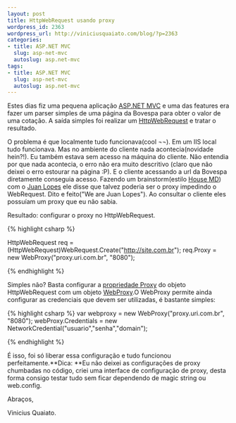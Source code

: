 ```yaml
--- 
layout: post
title: HttpWebRequest usando proxy
wordpress_id: 2363
wordpress_url: http://viniciusquaiato.com/blog/?p=2363
categories: 
- title: ASP.NET MVC
  slug: asp-net-mvc
  autoslug: asp.net-mvc
tags: 
- title: ASP.NET MVC
  slug: asp-net-mvc
  autoslug: asp.net-mvc
---
```

Estes dias fiz uma pequena aplicação [ASP.NET MVC](http://viniciusquaiato.com/blog/category/dotnet/asp-net-dotnet/asp-net-mvc/) e uma das features era fazer um parser simples de uma página da Bovespa para obter o valor de uma cotação. A saída simples foi realizar um [HttpWebRequest](http://msdn.microsoft.com/pt-br/library/system.net.httpwebrequest.aspx) e tratar o resultado. 

O problema é que localmente tudo funcionava(cool ¬¬). Em um IIS local tudo funcionava. Mas no ambiente do cliente nada acontecia(novidade hein?!). Eu também estava sem acesso na máquina do cliente. Não entendia por que nada acontecia, o erro não era muito descritivo (claro que não deixei o erro estourar na página :P). E o cliente acessando a url da Bovespa diretamente conseguia acesso. Fazendo um brainstorm(estilo [House MD](http://pt.wikipedia.org/wiki/House,_M.D.)) com o [Juan Lopes](http://twitter.com/juanplopes) ele disse que talvez poderia ser o proxy impedindo o WebRequest. Dito e feito("We are Juan Lopes"). Ao consultar o cliente eles possuíam um proxy que eu não sabia. 

Resultado: configurar o proxy no HttpWebRequest.

{% highlight csharp %}

HttpWebRequest req = (HttpWebRequest)WebRequest.Create("http://site.com.br");
req.Proxy = new WebProxy("proxy.uri.com.br", "8080");
    
{% endhighlight %}

Simples não? Basta configurar a [propriedade Proxy](http://msdn.microsoft.com/pt-br/library/system.net.httpwebrequest.proxy.aspx) do objeto HttpWebRequest com um objeto [WebProxy](http://msdn.microsoft.com/en-us/library/system.net.webproxy.aspx).O WebProxy permite ainda configurar as credenciais que devem ser utilizadas, é bastante simples:

{% highlight csharp %}
var webproxy = new WebProxy("proxy.uri.com.br", "8080");
webProxy.Credentials = new NetworkCredential("usuario","senha","domain");
    
{% endhighlight %}

É isso, foi só liberar essa configuração e tudo funcionou perfeitamente.**Dica: **Eu não deixei as configurações de proxy chumbadas no código, criei uma interface de configuração de proxy, desta forma consigo testar tudo sem ficar dependendo de magic string ou web.config.

Abraços,

Vinicius Quaiato.
